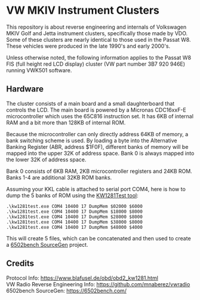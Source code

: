 # VW MKIV Instrument Clusters
This repository is about reverse engineering and internals of Volkswagen MKIV Golf and Jetta instrument clusters, specifically those made by VDO. Some of these clusters are nearly identical to those used in the Passat W8. These vehicles were produced in the late 1990's and early 2000's.

Unless otherwise noted, the following information applies to the Passat W8 FIS (full height red LCD display) cluster (VW part number 3B7 920 946E) running VWK501 software.

## Hardware
The cluster consists of a main board and a small daughterboard that controls the LCD. The main board is powered by a Micronas CDC16xxF-E microcontroller which uses the 65C816 instruction set. It has 6KB of internal RAM and a bit more than 128KB of internal ROM.

Because the microcontroller can only directly address 64KB of memory, a bank switching scheme is used. By loading a byte into the Alternative Banking Register (ABR, address $1F0F), different banks of memory will be mapped into the upper 32K of address space. Bank 0 is always mapped into the lower 32K of address space.

Bank 0 consists of 6KB RAM, 2KB microcontroller registers and 24KB ROM. Banks 1-4 are additional 32KB ROM banks.

Assuming your KKL cable is attached to serial port COM4, here is how to dump the 5 banks of ROM using the [KW1281Test tool](https://github.com/gmenounos/kw1281test):

```
.\kw1281test.exe COM4 10400 17 DumpMem $02000 $6000
.\kw1281test.exe COM4 10400 17 DumpMem $18000 $8000
.\kw1281test.exe COM4 10400 17 DumpMem $28000 $8000
.\kw1281test.exe COM4 10400 17 DumpMem $38000 $8000
.\kw1281test.exe COM4 10400 17 DumpMem $48000 $4000
```
This will create 5 files, which can be concatenated and then used to create a [6502bench SourceGen](https://6502bench.com/) project.

## Credits
Protocol Info: https://www.blafusel.de/obd/obd2_kw1281.html  
VW Radio Reverse Engineering Info: https://github.com/mnaberez/vwradio  
6502bench SourceGen: https://6502bench.com/
